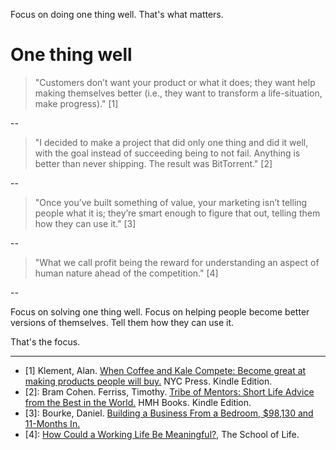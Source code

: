 Focus on doing one thing well. That's what matters. 
# One thing well

> "Customers don’t want your product or what it does; they want help making themselves better (i.e., they want to transform a life-situation, make progress)." [1]

--

> "I decided to make a project that did only one thing and did it well, with the goal instead of succeeding being to not fail. Anything is better than never shipping. The result was BitTorrent." [2]

--

> "Once you’ve built something of value, your marketing isn’t telling people what it is; they’re smart enough to figure that out, telling them how they can use it." [3]

--

> "What we call profit being the reward for understanding an aspect of human nature ahead of the competition." [4]

--

Focus on solving one thing well. Focus on helping people become better versions of themselves. Tell them how they can use it. 

That's the focus.

---

- [1] Klement, Alan. <a href="http://www.whencoffeeandkalecompete.com/" target="_blank">When Coffee and Kale Compete: Become great at making products people will buy.</a> NYC Press. Kindle Edition.
- [2]: Bram Cohen. Ferriss, Timothy. <a href="https://tribeofmentors.com/" target="_blank">Tribe of Mentors: Short Life Advice from the Best in the World.</a> HMH Books. Kindle Edition. 
- [3]: Bourke, Daniel. <a href="https://medium.com/the-post-grad-survival-guide/building-a-business-from-a-bedroom-98-130-and-11-months-in-7a55774b2a0" target="_blank">Building a Business From a Bedroom, $98,130 and 11-Months In.</a>  
- [4]: <a href="https://www.theschooloflife.com/thebookoflife/how-could-a-working-life-be-meaningful/" target="_blank">How Could a Working Life Be Meaningful?</a>, The School of Life.







 

